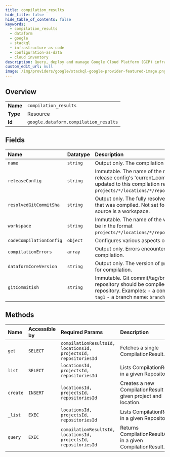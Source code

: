 ```yaml
---
title: compilation_results
hide_title: false
hide_table_of_contents: false
keywords:
  - compilation_results
  - dataform
  - google    
  - stackql
  - infrastructure-as-code
  - configuration-as-data
  - cloud inventory
description: Query, deploy and manage Google Cloud Platform (GCP) infrastructure and resources using SQL
custom_edit_url: null
image: /img/providers/google/stackql-google-provider-featured-image.png
---
```

  
    

## Overview
<table><tbody>
<tr><td><b>Name</b></td><td><code>compilation_results</code></td></tr>
<tr><td><b>Type</b></td><td>Resource</td></tr>
<tr><td><b>Id</b></td><td><code>google.dataform.compilation_results</code></td></tr>
</tbody></table>

## Fields
| Name | Datatype | Description |
|:-----|:---------|:------------|
| `name` | `string` | Output only. The compilation result's name. |
| `releaseConfig` | `string` | Immutable. The name of the release config to compile. The release config's 'current_compilation_result' field will be updated to this compilation result. Must be in the format `projects/*/locations/*/repositories/*/releaseConfigs/*`. |
| `resolvedGitCommitSha` | `string` | Output only. The fully resolved Git commit SHA of the code that was compiled. Not set for compilation results whose source is a workspace. |
| `workspace` | `string` | Immutable. The name of the workspace to compile. Must be in the format `projects/*/locations/*/repositories/*/workspaces/*`. |
| `codeCompilationConfig` | `object` | Configures various aspects of Dataform code compilation. |
| `compilationErrors` | `array` | Output only. Errors encountered during project compilation. |
| `dataformCoreVersion` | `string` | Output only. The version of `@dataform/core` that was used for compilation. |
| `gitCommitish` | `string` | Immutable. Git commit/tag/branch name at which the repository should be compiled. Must exist in the remote repository. Examples: - a commit SHA: `12ade345` - a tag: `tag1` - a branch name: `branch1` |
## Methods
| Name | Accessible by | Required Params | Description |
|:-----|:--------------|:----------------|:------------|
| `get` | `SELECT` | `compilationResultsId, locationsId, projectsId, repositoriesId` | Fetches a single CompilationResult. |
| `list` | `SELECT` | `locationsId, projectsId, repositoriesId` | Lists CompilationResults in a given Repository. |
| `create` | `INSERT` | `locationsId, projectsId, repositoriesId` | Creates a new CompilationResult in a given project and location. |
| `_list` | `EXEC` | `locationsId, projectsId, repositoriesId` | Lists CompilationResults in a given Repository. |
| `query` | `EXEC` | `compilationResultsId, locationsId, projectsId, repositoriesId` | Returns CompilationResultActions in a given CompilationResult. |
